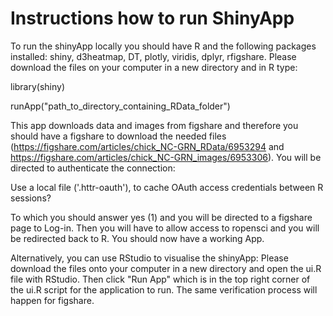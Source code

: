 # Instructions how to run ShinyApp

To run the shinyApp locally you should have R and the following packages installed: shiny, d3heatmap, DT, plotly, viridis, dplyr, rfigshare. Please download the files on your computer in a new directory and in R type: 

library(shiny)

runApp("path_to_directory_containing_RData_folder")

This app downloads data and images from figshare and therefore you should have a figshare to download the needed files (https://figshare.com/articles/chick_NC-GRN_RData/6953294 and https://figshare.com/articles/chick_NC-GRN_images/6953306). You will be directed to authenticate the connection:

Use a local file ('.httr-oauth'), to cache OAuth access credentials between R sessions?

To which you should answer yes (1) and you will be directed to a figshare page to Log-in. Then you will have to allow access to ropensci and you will be redirected back to R. You should now have a working App. 

Alternatively, you can use RStudio to visualise the shinyApp: Please download the files onto your computer in a new directory and open the ui.R file with RStudio. Then click "Run App" which is in the top right corner of the ui.R script for the application to run. The same verification process will happen for figshare. 
